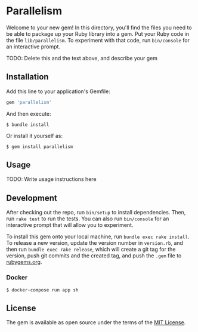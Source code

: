 # Parallelism

Welcome to your new gem! In this directory, you'll find the files you need to be able to package up your Ruby library into a gem. Put your Ruby code in the file `lib/parallelism`. To experiment with that code, run `bin/console` for an interactive prompt.

TODO: Delete this and the text above, and describe your gem

## Installation

Add this line to your application's Gemfile:

```ruby
gem 'parallelism'
```

And then execute:

    $ bundle install

Or install it yourself as:

    $ gem install parallelism

## Usage

TODO: Write usage instructions here

## Development

After checking out the repo, run `bin/setup` to install dependencies. Then, run `rake test` to run the tests. You can also run `bin/console` for an interactive prompt that will allow you to experiment.

To install this gem onto your local machine, run `bundle exec rake install`. To release a new version, update the version number in `version.rb`, and then run `bundle exec rake release`, which will create a git tag for the version, push git commits and the created tag, and push the `.gem` file to [rubygems.org](https://rubygems.org).

### Docker

    $ docker-compose run app sh

## License

The gem is available as open source under the terms of the [MIT License](https://opensource.org/licenses/MIT).
